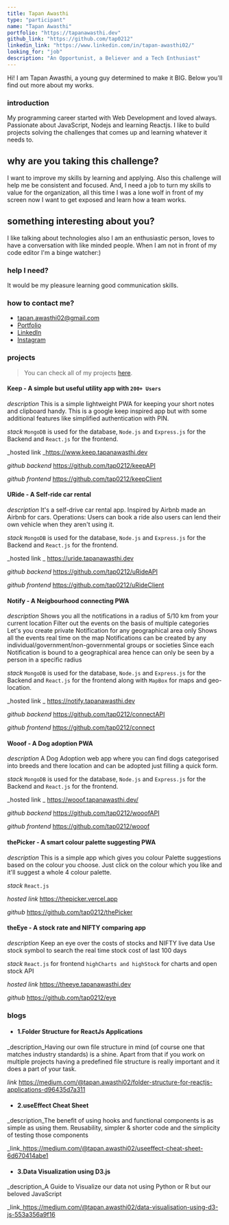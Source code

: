 ```yaml
---
title: Tapan Awasthi
type: "participant"
name: "Tapan Awasthi"
portfolio: "https://tapanawasthi.dev"
github_link: "https://github.com/tap0212"
linkedin_link: "https://www.linkedin.com/in/tapan-awasthi02/"
looking_for: "job"
description: "An Opportunist, a Believer and a Tech Enthusiast"
---
```


Hi! I am Tapan Awasthi, a young guy determined to make it BIG. Below you'll find out more about my works.

### introduction

My programming career started with Web Development and loved always.
Passionate about JavaScript, Nodejs and learning Reactjs. I like to build projects solving the challenges that comes up and learning whatever it needs to.

## why are you taking this challenge?

I want to improve my skills by learning and applying.
Also this challenge will help me be consistent and focused.
And, I need a job to turn my skills to value for the organization, all this time I was a lone wolf in front of my screen now I want to get exposed and learn how a team works.

## something interesting about you?

I like talking about technologies also I am an enthusiastic person, loves to have a conversation with like minded people. When I am not in front of my code editor I'm a binge watcher:) 

### help I need?

It would be my pleasure learning good communication skills.

### how to contact me?

- tapan.awasthi02@gmail.com
- [Portfolio](https://tapanawasthi.dev)
- [LinkedIn](https://www.linkedin.com/in/tapan-awasthi02/)
- [Instagram](https://www.instagram.com/tapanAwasthi_/)

### projects

> You can check all of my projects [here](https://tapanawasthi.dev).


#### Keep - A simple but useful utility app with `200+ Users`
_description_ This is a simple lightweight PWA for keeping your short notes and clipboard handy.
This is a google keep inspired app but with some additional features like simplified authentication with PIN.

_stack_ `MongoDB` is used for the database, `Node.js` and `Express.js` for the Backend and `React.js` for the frontend.

_hosted link _https://www.keep.tapanawasthi.dev

_github backend_ https://github.com/tap0212/keepAPI

_github frontend_ https://github.com/tap0212/keepClient

#### URide - A Self-ride car rental
_description_ It's a self-drive car rental app.
Inspired by Airbnb made an Airbnb for cars.
Operations:
Users can book a ride also users can lend their own vehicle when they aren't using it.

_stack_ `MongoDB` is used for the database, `Node.js` and `Express.js` for the Backend and `React.js` for the frontend.

_hosted link _ https://uride.tapanawasthi.dev

_github backend_ https://github.com/tap0212/uRideAPI

_github frontend_ https://github.com/tap0212/uRideClient


#### Notify - A Neigbourhood connecting PWA

_description_ Shows you all the notifications in a radius of 5/10 km from your current location
Filter out the events on the basis of multiple categories
Let's you create private Notification for any geographical area only
Shows all the events real time on the map
Notifications can be created by any individual/government/non-governmental groups or societies
Since each Notification is bound to a geographical area hence can only be seen by a person in a specific radius

_stack_ `MongoDB` is used for the database, `Node.js` and `Express.js` for the Backend and `React.js` for the frontend along with `MapBox` for maps and geo-location.

_hosted link _ https://notify.tapanawasthi.dev

_github backend_ https://github.com/tap0212/connectAPI

_github frontend_ https://github.com/tap0212/connect


#### Wooof - A Dog adoption PWA
_description_ A Dog Adoption web app where you can find dogs categorised into breeds and there location and can be adopted just filling a quick form.

_stack_ `MongoDB` is used for the database, `Node.js` and `Express.js` for the Backend and `React.js` for the frontend.

_hosted link _ https://wooof.tapanawasthi.dev/

_github backend_ https://github.com/tap0212/wooofAPI

_github frontend_ https://github.com/tap0212/wooof


#### thePicker - A smart colour palette suggesting PWA
_description_ This is a simple app which gives you colour Palette suggestions based on the colour you choose.
Just click on the colour which you like and it'll suggest a whole 4 colour palette.

_stack_  `React.js`

_hosted link_ https://thepicker.vercel.app

_github_ https://github.com/tap0212/thePicker



#### theEye - A stock rate and NIFTY comparing app
_description_ Keep an eye over the costs of stocks and NIFTY live data
Use stock symbol to search the real time stock cost of last 100 days

_stack_  `React.js` for frontend `highCharts and highStock` for charts and open stock API

_hosted link_ https://theeye.tapanawasthi.dev

_github_ https://github.com/tap0212/eye


### blogs

- #### 1.Folder Structure for ReactJs Applications


_description_Having our own file structure in mind (of course one that matches industry standards) is a shine. Apart from that if you work on multiple projects having a predefined file structure is really important and it does a part of your task.

_link_ https://medium.com/@tapan.awasthi02/folder-structure-for-reactjs-applications-d96435d7a311

- #### 2.useEffect Cheat Sheet


_description_The benefit of using hooks and functional components is as simple as using them. Reusability, simpler & shorter code and the simplicity of testing those components

_link_https://medium.com/@tapan.awasthi02/useeffect-cheat-sheet-6d670414abe1


- #### 3.Data Visualization using D3.js


_description_A Guide to Visualize our data not using Python or R but our beloved JavaScript

_link_https://medium.com/@tapan.awasthi02/data-visualisation-using-d3-js-553a356a9f16
